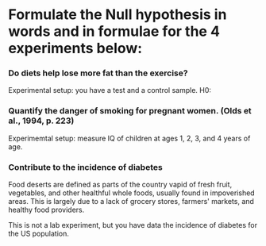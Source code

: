 # Formulate the Null hypothesis in words and in formulae for the 4 experiments below:

### Do diets help lose more fat than the exercise?
Experimental setup: you have a test and a control sample.
H0: 


### Quantify the danger of smoking for pregnant women. (Olds et al., 1994, p. 223)
Experimemtal setup: measure IQ of children at ages 1, 2, 3, and 4 years of age.

### Contribute to the incidence of diabetes 
Food deserts are defined as parts of the country vapid of fresh fruit, vegetables, and other healthful whole foods, usually found in impoverished areas. This is largely due to a lack of grocery stores, farmers' markets, and healthy food providers.

This is not a lab experiment, but you have data the incidence of diabetes for the US population.
